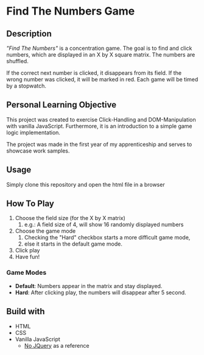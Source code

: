 # Find The Numbers Game


## Description
_"Find The Numbers"_ is a concentration game. The goal is to find and click numbers, which are displayed in an X by X 
square matrix. The numbers are shuffled. 

If the correct next number is clicked, it disappears from its field.
If the wrong number was clicked, it will be marked in red.
Each game will be timed by a stopwatch.

## Personal Learning Objective
This project was created to exercise Click-Handling and DOM-Manipulation with vanilla JavaScript.
Furthermore, it is an introduction to a simple game logic implementation.

The project was made in the first year of my apprenticeship and serves to showcase work samples.

## Usage
Simply clone this repository and open the html file in a browser

## How To Play
1. Choose the field size (for the X by X matrix)
   1. e.g.: A field size of 4, will show 16 randomly displayed numbers
2. Choose the game mode
   1. Checking the "Hard" checkbox starts a more difficult game mode, 
   2. else it starts in the default game mode. 
3. Click play
4. Have fun!

### Game Modes
* **Default**: Numbers appear in the matrix and stay displayed.
* **Hard**: After clicking play, the numbers will disappear after 5 second.

## Build with
* HTML
* CSS
* Vanilla JavaScript
  * [No JQuery](https://youmightnotneedjquery.com/) as a reference